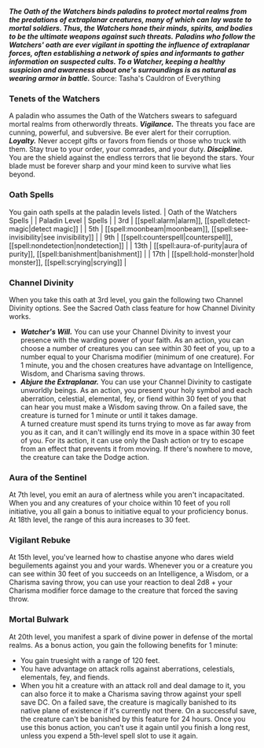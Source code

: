***The Oath of the Watchers binds paladins to protect mortal realms from the predations of extraplanar creatures, many of which can lay waste to mortal soldiers. Thus, the Watchers hone their minds, spirits, and bodies to be the ultimate weapons against such threats.***
***Paladins who follow the Watchers' oath are ever vigilant in spotting the influence of extraplanar forces, often establishing a network of spies and informants to gather information on suspected cults. To a Watcher, keeping a healthy suspicion and awareness about one's surroundings is as natural as wearing armor in battle.***
Source: Tasha's Cauldron of Everything
### Tenets of the Watchers
A paladin who assumes the Oath of the Watchers swears to safeguard mortal realms from otherwordly threats.
***Vigilance.*** The threats you face are cunning, powerful, and subversive. Be ever alert for their corruption.
***Loyalty.*** Never accept gifts or favors from fiends or those who truck with them. Stay true to your order, your comrades, and your duty.
***Discipline.*** You are the shield against the endless terrors that lie beyond the stars. Your blade must be forever sharp and your mind keen to survive what lies beyond.
### Oath Spells
You gain oath spells at the paladin levels listed.
| Oath of the Watchers Spells |
| Paladin Level | Spells |
| 3rd | [[spell:alarm|alarm]], [[spell:detect-magic|detect magic]] |
| 5th | [[spell:moonbeam|moonbeam]], [[spell:see-invisibility|see invisibility]] |
| 9th | [[spell:counterspell|counterspell]], [[spell:nondetection|nondetection]] |
| 13th | [[spell:aura-of-purity|aura of purity]], [[spell:banishment|banishment]] |
| 17th | [[spell:hold-monster|hold monster]], [[spell:scrying|scrying]] |
### Channel Divinity
When you take this oath at 3rd level, you gain the following two Channel Divinity options. See the Sacred Oath class feature for how Channel Divinity works.
* ***Watcher's Will.*** You can use your Channel Divinity to invest your presence with the warding power of your faith. As an action, you can choose a number of creatures you can see within 30 feet of you, up to a number equal to your Charisma modifier (minimum of one creature). For 1 minute, you and the chosen creatures have advantage on Intelligence, Wisdom, and Charisma saving throws.
* ***Abjure the Extraplanar.*** You can use your Channel Divinity to castigate unworldly beings. As an action, you present your holy symbol and each aberration, celestial, elemental, fey, or fiend within 30 feet of you that can hear you must make a Wisdom saving throw. On a failed save, the creature is turned for 1 minute or until it takes damage.  
A turned creature must spend its turns trying to move as far away from you as it can, and it can't willingly end its move in a space within 30 feet of you. For its action, it can use only the Dash action or try to escape from an effect that prevents it from moving. If there's nowhere to move, the creature can take the Dodge action.
### Aura of the Sentinel
At 7th level, you emit an aura of alertness while you aren't incapacitated. When you and any creatures of your choice within 10 feet of you roll initiative, you all gain a bonus to initiative equal to your proficiency bonus.
At 18th level, the range of this aura increases to 30 feet.
### Vigilant Rebuke
At 15th level, you've learned how to chastise anyone who dares wield beguilements against you and your wards. Whenever you or a creature you can see within 30 feet of you succeeds on an Intelligence, a Wisdom, or a Charisma saving throw, you can use your reaction to deal 2d8 + your Charisma modifier force damage to the creature that forced the saving throw.
### Mortal Bulwark
At 20th level, you manifest a spark of divine power in defense of the mortal realms. As a bonus action, you gain the following benefits for 1 minute:
* You gain truesight with a range of 120 feet.
* You have advantage on attack rolls against aberrations, celestials, elementals, fey, and fiends.
* When you hit a creature with an attack roll and deal damage to it, you can also force it to make a Charisma saving throw against your spell save DC. On a failed save, the creature is magically banished to its native plane of existence if it's currently not there. On a successful save, the creature can't be banished by this feature for 24 hours.
Once you use this bonus action, you can't use it again until you finish a long rest, unless you expend a 5th-level spell slot to use it again.